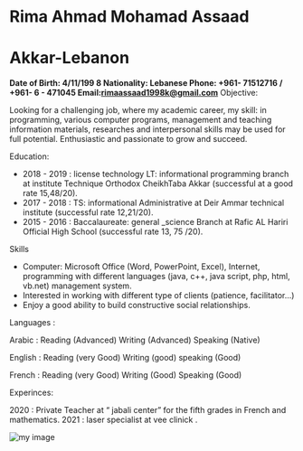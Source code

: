 # Rima Ahmad Mohamad Assaad

# Akkar-Lebanon

**Date of Birth: 4/11/199 8
Nationality: Lebanese
Phone: +961- 71512716 / +961- 6 - 471045
Email:rimaassaad1998k@gmail.com**
Objective:

Looking for a challenging job, where my academic career, my skill: in programming,
various computer programs, management and teaching information materials,
researches and interpersonal skills may be used for full potential. Enthusiastic and
passionate to grow and succeed.

Education:

- 2018 - 2019 : license technology LT: informational programming
    branch at institute Technique Orthodox CheikhTaba Akkar (successful
    at a good rate 15,48/20).
- 2017 - 2018 : TS: informational Administrative at Deir Ammar
    technical institute (successful rate 12,21/20).
- 2015 - 2016 : Baccalaureate: general _science Branch at Rafic AL
    Hariri Official High School (successful rate 13, 75 /20).

Skills

- Computer: Microsoft Office (Word, PowerPoint, Excel), Internet,
    programming with different languages (java, c++, java script, php, html,
    vb.net) management system.
- Interested in working with different type of clients (patience, facilitator...)
- Enjoy a good ability to build constructive social relationships.

Languages :

Arabic : Reading (Advanced) Writing (Advanced) Speaking (Native)

English : Reading (very Good) Writing (good) speaking (Good)

French : Reading (very Good) Writing (Good) Speaking (Good)


Experinces:

2020 : Private Teacher at “ jabali center” for the fifth grades in French and
mathematics.
2021 : laser specialist at vee clinick .


![my image](https://download.JPG)